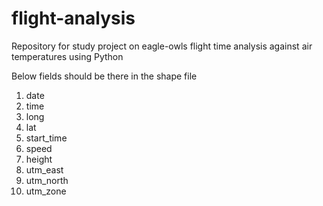 # flight-analysis
Repository for study project on eagle-owls flight time analysis against air temperatures using Python

Below fields should be there in the shape file

1. date
2. time
3. long
4. lat
5. start_time
6. speed
7. height
8. utm_east
9. utm_north
10. utm_zone